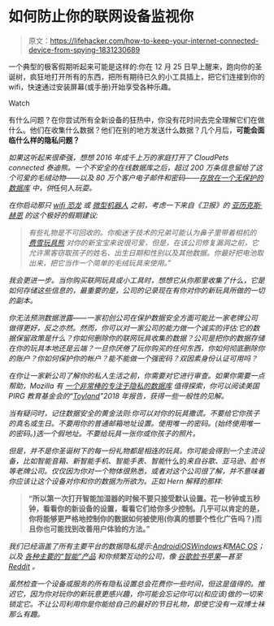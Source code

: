 # 如何防止你的联网设备监视你

> 原文：<https://lifehacker.com/how-to-keep-your-internet-connected-device-from-spying-1831230689>

一个典型的极客假期听起来可能是这样的:你在 12 月 25 日早上醒来，跑向你的圣诞树，疯狂地打开所有的东西，把所有期待已久的小工具插上，把它们连接到你的 wifi，快速通过安装屏幕(或手册)开始享受各种乐趣。

Watch

有什么问题？在你尝试所有全新设备的狂热中，你没有花时间去完全理解它们在做什么。他们在收集什么数据？他们在别的地方发送什么数据？几个月后，**可能会面临什么样的隐私问题？** 

*如果这听起来很牵强，想想 2016 年成千上万的家庭打开了 CloudPets connected 泰迪熊。一个不安全的在线数据库之后，超过 200 万条信息留给了这个可爱的毛绒动物——以及 80 万个客户电子邮件和密码——[存放在一个无保护的数据库](https://motherboard.vice.com/en_us/article/pgwean/internet-of-things-teddy-bear-leaked-2-million-parent-and-kids-message-recordings) 中，供*任何人*玩耍。*

*在你启动那只 [wifi 恐龙](https://foundation.mozilla.org/en/privacynotincluded/products/cognitoys-dino/) 或 [微型机器人](https://foundation.mozilla.org/en/privacynotincluded/products/cue-the-robot/) 之前，考虑一下来自《卫报》的 [亚历克斯·赫恩](https://www.theguardian.com/technology/shortcuts/2018/dec/18/how-to-protect-your-digital-privacy-from-new-christmas-presents) 的这个极好的假期建议:*

> *有些礼物是不可回收的。你痴迷于技术的兄弟可能认为鼻子里带着相机的 [*费雪玩具熊*](https://www.theguardian.com/technology/2016/feb/02/fisher-price-mattel-smart-toy-bear-data-hack-technology) *对你的新宝宝来说很可爱，但是，在该公司修复漏洞之前，它允许黑客窃取孩子的姓名、出生日期和性别以及其他数据。你最好把电池取出来，把它当作一个简单的毛绒玩具来使用。”**

*我会更进一步。当你购买联网玩具或小工具时，想想它从你那里收集了什么，它是如何存储这些信息的，最重要的是，公司的记录现在有你对你的新玩具所做的一切的副本。*

*你无法预测数据泄露——一家初创公司在保护数据安全方面可能比一家老牌公司做得更好，反之亦然。然而，你可以对一家公司的能力做一个诚实的评估:它的数据保留政策是什么？你如何删除你的联网玩具收集的数据？公司是把你的数据存储在你的玩具本地还是云端？一旦你厌倦了玩你购买的任何东西，你如何彻底删除你的账户？你如何保护你的帐户？能不能做一个强密码？双因素身份认证可用吗？*

*在你让一家新公司了解你的私人生活之前，你需要对它进行审查。如果你需要一点帮助，Mozilla 有 [一个非常棒的专注于隐私的数据库](https://foundation.mozilla.org/en/privacynotincluded/) 值得探索，你可以阅读美国 PIRG 教育基金会的“[Toyland](https://uspirg.org/sites/pirg/files/toy-report/USP-Toyland-Report-18.pdf)”2018 年报告，获得一些一般性的见解。*

*当有疑问时，记住数据安全的黄金法则:你可以对你的玩具撒谎。不要给它你孩子的真名或生日。不要用你的普通邮箱地址设置。使用唯一的密码。(*始终使用唯一的密码。)选一个假地址。不要给玩具一张你或你孩子的照片。**

*但是，并不是你圣诞树下的每一份礼物都是相连的玩具。你可能会得到一个主流设备，比如智能音箱、新智能手机、智能手表、智能*什么的*来自谷歌、亚马逊、脸书等老牌公司。仅仅因为你对一个物体很熟悉，或者对这个公司很了解，并不意味着你应该让这个设备对你和你的数据为所欲为。正如 Hern 解释的那样:*

> **“所以第一次打开智能加湿器的时候不要只接受默认设置。花一秒钟或五秒钟，看看你的新设备的设置，看看它们给你多少控制。几乎可以肯定的是，你将能够更严格地控制你的数据如何被使用(你真的想要个性化广告吗？)而且你也可能找到改善用户体验的方法。”**

*我们已经涵盖了所有主要平台的数据隐私提示:[Android](https://lifehacker.com/the-privacy-enthusiasts-guide-to-using-android-1792432725)[iOS](https://lifehacker.com/the-privacy-enthusiasts-guide-to-using-an-iphone-1792386831)[Windows](https://lifehacker.com/see-what-data-microsoft-is-collecting-on-you-and-put-a-1822429973)和[MAC OS](https://lifehacker.com/how-to-make-your-mac-as-secure-as-possible-1829531978)；以及 [各种主要的“智能”产品](https://lifehacker.com/how-to-protect-your-privacy-on-your-smart-home-devices-1823181500) 和你频繁互动的公司，像 [谷歌](https://lifehacker.com/the-comprehensive-guide-to-quitting-google-1830001964)[脸书](https://lifehacker.com/dont-delete-facebook-just-be-smarter-on-facebook-1823922407)[苹果](https://lifehacker.com/i-asked-apple-for-everything-it-knows-about-me-and-her-1831045096)—甚至 [Reddit](https://lifehacker.com/the-most-important-privacy-settings-to-change-on-reddit-1827747540) 。*

*虽然检查一个设备或服务的所有隐私设置总会花费你一些时间，但这是值得的。推迟它，因为你对玩你的新玩意更感兴趣，你可能会忘记你可以(和应该)做的一切来锁定它。不让公司利用你是你能给自己的最好的节日礼物，即使它没有一双博士袜 那么有趣。*